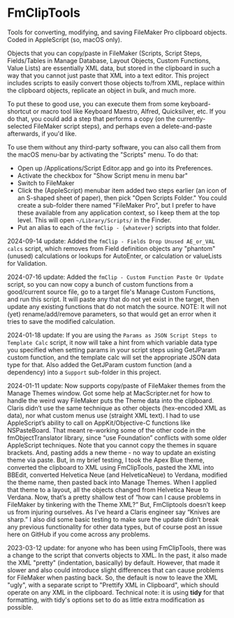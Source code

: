 # FmClipTools

Tools for converting, modifying, and saving FileMaker Pro clipboard objects. Coded in AppleScript (so, macOS only). 

Objects that you can copy/paste in FileMaker (Scripts, Script Steps, Fields/Tables in Manage Database, Layout Objects, Custom Functions, Value Lists) are essentially XML data, but stored in the clipboard in such a way that you cannot just paste that XML into a text editor. This project includes scripts to easily convert those objects to/from XML, replace within the clipboard objects, replicate an object in bulk, and much more. 

To put these to good use, you can execute them from some keyboard-shortcut or macro tool like Keyboard Maestro, Alfred, Quicksilver, etc. 
If you do that, you could add a step that performs a copy (on the currently-selected FileMaker script steps), and perhaps even a delete-and-paste afterwards, if you'd like. 

To use them without any third-party software, you can also call them from the macOS menu-bar by activating the "Scripts" menu. 
To do that: 
* Open up /Applications/Script Editor.app and go into its Preferences. 
* Activate the checkbox for "Show Script menu in menu bar"
* Switch to FileMaker
* Click the (AppleScript) menubar item added two steps earlier (an icon of an S-shaped sheet of paper), then pick "Open Scripts Folder." You could create a sub-folder there named "FileMaker Pro", but I prefer to have these available from any application context, so I keep them at the top level. This will open `~/Library/Scripts/` in the Finder. 
* Put an alias to each of the `fmClip - {whatever}` scripts into that folder. 

2024-09-14 update: Added the `fmClip - Fields Drop Unused AE_or_VAL calcs` script, which removes from Field definition objects any "phantom" (unused) calculations or lookups for AutoEnter, or calculation or valueLists for Validation.

2024-07-16 update: Added the `fmClip - Custom Function Paste Or Update` script, so you can now copy a bunch of custom functions from a good/current source file, go to a target file's Manage Custom Functions, and run this script. It will paste any that do not yet exist in the target, then update any existing functions that do not match the source. NOTE: It will not (yet) rename/add/remove parameters, so that would get an error when it tries to save the modified calculation. 

2024-01-18 update: If you are using the `Params as JSON Script Steps to Template Calc` script, it now will take a hint from which variable data type you specified when setting params in your script steps using GetJParam custom function, and the template calc will set the appropriate JSON data type for that. Also added the GetJParam custom function (and a dependency) into a `Support` sub-folder in this project. 

2024-01-11 update: Now supports copy/paste of FileMaker themes from the Manage Themes window. Got some help at MacScripter.net for how to handle the weird way FileMaker puts the Theme data into the clipboard. Claris didn’t use the same technique as other objects (hex-encoded XML as data), nor what custom menus use (straight XML text). I had to use AppleScript’s ability to call on AppKit/Objective-C functions like NSPasteBoard. That meant re-working some of the other code in the fmObjectTranslator library, since “use Foundation” conflicts with some older AppleScript techniques. Note that you cannot copy the themes in square brackets. And, pasting adds a new theme - no way to update an existing theme via paste. But, in my brief testing, I took the Apex Blue theme, converted the clipboard to XML using FmClipTools, pasted the XML into BBEdit, converted Helvetica Neue (and HelveticaNeue) to Verdana, modified the theme name, then pasted back into Manage Themes. When I applied that theme to a layout, all the objects changed from Helvetica Neue to Verdana. Now, that’s a pretty shallow test of “how can I cause problems in FileMaker by tinkering with the Theme XML?” But, FmCliptools doesn’t keep us from injuring ourselves. As I’ve heard a Claris engineer say “Knives are sharp.” I also did some basic testing to make sure the update didn’t break any previous functionality for other data types, but of course post an issue here on GitHub if you come across any problems. 

2023-03-12 update: for anyone who has been using FmClipTools, there was a change to the script that converts objects to XML. In the past, it also made the XML "pretty" (indentation, basically) by default. However, that made it slower and also could introduce slight differences that can cause problems for FileMaker when pasting back. So, the default is now to leave the XML "ugly", with a separate script to "Prettify XML in Clipboard", which should operate on any XML in the clipboard. Technical note: it is using **tidy** for that formatting, with tidy's options set to do as little extra modification as possible. 

